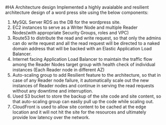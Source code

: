 #HA Architecture design
Implemented a highly avaialable and resilient architecture design of a word press site using the below components:
1. MySQL Server RDS as the DB for the wordpress site.
2. EC2 instances to serve as a Writer Node and multiple Reader Nodes(with appropriate Security Groups, roles and VPC)
3. Route53 to distribute the read and write request, so that only the admins can do write request and all the read request will be directed to a naked domain address that will be backed with an Elastic Application Load Balancer.
4. Internet facing Application Load Balancer to maintain the traffic flow among the Reader Nodes target group with health check of individual instances (Each Reader node in different AZ)
5. Auto-scaling group to add Resilient feature to the architecture, so that in case of any Reader node failure, it automatically scale out the new instances of Reader nodes and continue in serving the read requests without any downtime and interruption.
6. Used S3 bucket to store the backup of the site code and site content, so that auto-scaling group can easliy pull up the code while scaling out.
7. CloudFront is used to allow site content to be cached at the edge location and it will not hit the site for the resources and ultimately provide low latency over the network.
